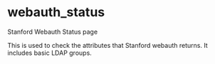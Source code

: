 # webauth_status
Stanford Webauth Status page

This is used to check the attributes that Stanford webauth returns.  It includes basic LDAP groups.
